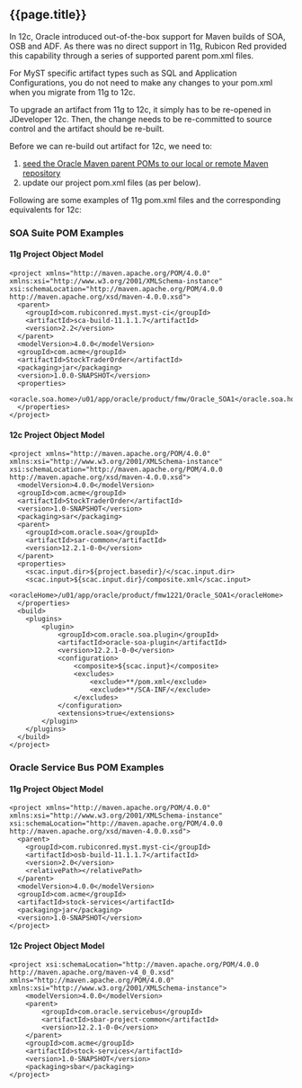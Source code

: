 ## {{page.title}}

In 12c, Oracle introduced out-of-the-box support for Maven builds of SOA, OSB and ADF. As there was no direct support in 11g, Rubicon Red provided this capability through a series of supported parent pom.xml files. 

For MyST specific artifact types such as SQL and Application Configurations, you do not need to make any changes to your pom.xml when you migrate from 11g to 12c.

To upgrade an artifact from 11g to 12c, it simply has to be re-opened in JDeveloper 12c. Then, the change needs to be re-committed to source control and the artifact should be re-built. 

Before we can re-build out artifact for 12c, we need to:
 1. [seed the Oracle Maven parent POMs to our local or remote Maven repository](maven-build-issues.md)
 2. update our project pom.xml files (as per below).
 
Following are some examples of 11g pom.xml files and the corresponding equivalents for 12c:

### SOA Suite POM Examples

#### 11g Project Object Model

```
<project xmlns="http://maven.apache.org/POM/4.0.0" xmlns:xsi="http://www.w3.org/2001/XMLSchema-instance" xsi:schemaLocation="http://maven.apache.org/POM/4.0.0 http://maven.apache.org/xsd/maven-4.0.0.xsd">
  <parent>
    <groupId>com.rubiconred.myst.myst-ci</groupId>
    <artifactId>sca-build-11.1.1.7</artifactId>
    <version>2.2</version>
  </parent>
  <modelVersion>4.0.0</modelVersion>
  <groupId>com.acme</groupId>
  <artifactId>StockTraderOrder</artifactId>
  <packaging>jar</packaging>
  <version>1.0.0-SNAPSHOT</version>  
  <properties>
    <oracle.soa.home>/u01/app/oracle/product/fmw/Oracle_SOA1</oracle.soa.home>
  </properties>
</project>
```

#### 12c Project Object Model

```
<project xmlns="http://maven.apache.org/POM/4.0.0" xmlns:xsi="http://www.w3.org/2001/XMLSchema-instance" xsi:schemaLocation="http://maven.apache.org/POM/4.0.0 http://maven.apache.org/xsd/maven-4.0.0.xsd">
  <modelVersion>4.0.0</modelVersion>
  <groupId>com.acme</groupId>
  <artifactId>StockTraderOrder</artifactId>
  <version>1.0-SNAPSHOT</version>
  <packaging>sar</packaging>
  <parent>
    <groupId>com.oracle.soa</groupId>
    <artifactId>sar-common</artifactId>
    <version>12.2.1-0-0</version>
  </parent>
  <properties>
    <scac.input.dir>${project.basedir}/</scac.input.dir>
    <scac.input>${scac.input.dir}/composite.xml</scac.input>
    <oracleHome>/u01/app/oracle/product/fmw1221/Oracle_SOA1</oracleHome>
  </properties>
  <build>
    <plugins>
        <plugin>
            <groupId>com.oracle.soa.plugin</groupId>
            <artifactId>oracle-soa-plugin</artifactId>
            <version>12.2.1-0-0</version>
            <configuration>
                <composite>${scac.input}</composite>
                <excludes>
                    <exclude>**/pom.xml</exclude>
                    <exclude>**/SCA-INF/</exclude>
                </excludes>
            </configuration>
            <extensions>true</extensions>
        </plugin>
    </plugins>
  </build>
</project>
```

### Oracle Service Bus POM Examples

#### 11g Project Object Model

```
<project xmlns="http://maven.apache.org/POM/4.0.0" xmlns:xsi="http://www.w3.org/2001/XMLSchema-instance" xsi:schemaLocation="http://maven.apache.org/POM/4.0.0 http://maven.apache.org/xsd/maven-4.0.0.xsd">
  <parent>
    <groupId>com.rubiconred.myst.myst-ci</groupId>
    <artifactId>osb-build-11.1.1.7</artifactId>
    <version>2.0</version>
    <relativePath></relativePath>
  </parent>
  <modelVersion>4.0.0</modelVersion>
  <groupId>com.acme</groupId>
  <artifactId>stock-services</artifactId>
  <packaging>jar</packaging>
  <version>1.0-SNAPSHOT</version>
</project>
```

#### 12c Project Object Model

```
<project xsi:schemaLocation="http://maven.apache.org/POM/4.0.0 http://maven.apache.org/maven-v4_0_0.xsd" xmlns="http://maven.apache.org/POM/4.0.0" xmlns:xsi="http://www.w3.org/2001/XMLSchema-instance">
    <modelVersion>4.0.0</modelVersion>
    <parent>
        <groupId>com.oracle.servicebus</groupId>
        <artifactId>sbar-project-common</artifactId>
        <version>12.2.1-0-0</version>
    </parent>
    <groupId>com.acme</groupId>
    <artifactId>stock-services</artifactId>
    <version>1.0-SNAPSHOT</version>
    <packaging>sbar</packaging>
</project>
```